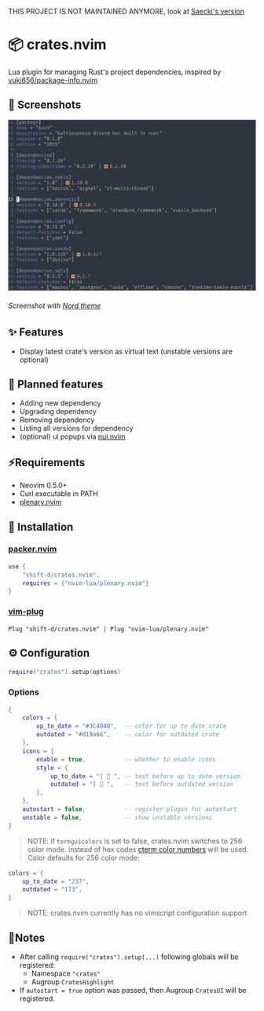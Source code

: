 THIS PROJECT IS NOT MAINTAINED ANYMORE, look at [Saecki's version](https://github.com/Saecki/crates.nvim)

# 📦 crates.nvim
Lua plugin for managing Rust's project dependencies, inspired by [vuki656/package-info.nvim](https://github.com/vuki656/package-info.nvim)

## 📸 Screenshots
![Cargo.toml with nord theme](media/Cargo.toml.png)
###### Screenshot with [Nord theme](https://github.com/shaunsingh/nord.nvim)

## ✨ Features
- Display latest crate's version as virtual text (unstable versions are optional)

## 🚀 Planned features
- Adding new dependency
- Upgrading dependency
- Removing dependency
- Listing all versions for dependency
- (optional) ui popups via [nui.nvim](https://github.com/MunifTanjim/nui.nvim)

## ⚡️Requirements
- Neovim 0.5.0+
- Curl executable in PATH
- [plenary.nvim](https://github.com/nvim-lua/plenary.nvim)

## 📩 Installation

### [packer.nvim](https://github.com/wbthomason/packer.nvim)

```lua
use {
    "shift-d/crates.nvim",
    requires = {"nvim-lua/plenary.nvim"}
}
```

### [vim-plug](https://github.com/junegunn/vim-plug)

```vim
Plug "shift-d/crates.nvim" | Plug "nvim-lua/plenary.nvim"
```

## ⚙ Configuration

```lua
require("crates").setup(options)
```

### Options

```lua
{
    colors = {
        up_to_date = "#3C4048",  -- color for up to date crate
        outdated = "#d19a66",    -- color for outdated crate
    },
    icons = {
        enable = true,           -- whether to enable icons
        style = {
            up_to_date = "|  ", -- text before up to date version
            outdated = "|  ",   -- text before outdated version
        },
    },
    autostart = false,           -- register plugin for autostart
    unstable = false,            -- show unstable versions
}
```

> NOTE: if `termguicolors` is set to false, crates.nvim switches to 256 color mode. instead of hex codes [cterm color numbers](https://jonasjacek.github.io/colors/) will be used.
> Color defaults for 256 color mode:

```lua
colors = {
    up_to_date = "237",
    outdated = "173",
}
```

> NOTE: crates.nvim currently has no vimscript configuration support

## 📝Notes
- After calling `require("crates").setup(...)` following globals will be registered:
    - Namespace `"crates"`
    - Augroup `CratesHighlight`
- If `autostart = true` option was passed, then Augroup `CratesUI` will be registered.
